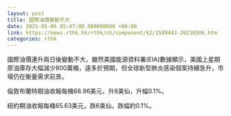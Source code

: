 ```yaml
---
layout: post
title: 國際油價變動不大
date: 2021-05-06 05:47:00.000000000 +08:00
link: https://news.rthk.hk/rthk/ch/component/k2/1589443-20210506.htm
categories: rthk
---
```


國際油價連升兩日後變動不大，雖然美國能源資料署(EIA)數據顯示，美國上星期原油庫存大幅減少800萬桶，遠多於預期，但全球新型肺炎感染個案持續急升，市場仍在衡量需求前景。

倫敦布蘭特期油收報每桶68.96美元，升8美仙，升幅0.1%。

紐約期油收報每桶65.63美元，跌6美仙，跌幅約0.1%。
